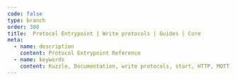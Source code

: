 ```yaml
---
code: false
type: branch
order: 300
title:  Protocol Entrypoint | Write protocols | Guides | Core
meta:
  - name: description
    content: Protocol Entrypoint Reference
  - name: keywords
    content: Kuzzle, Documentation, write protocols, start, HTTP, MQTT, protocol entrypoint
---
```


<Redirect to="./intro" />
